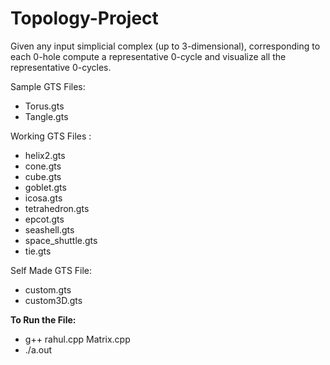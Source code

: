 # Topology-Project
Given any input simplicial complex (up to 3-dimensional), corresponding to each 0-hole compute a representative 0-cycle and visualize all the representative 0-cycles.

Sample GTS Files:
- Torus.gts
- Tangle.gts

Working GTS Files :
- helix2.gts
- cone.gts
- cube.gts
- goblet.gts
- icosa.gts
- tetrahedron.gts
- epcot.gts
- seashell.gts
- space_shuttle.gts
- tie.gts

Self Made GTS File:
- custom.gts
- custom3D.gts

**To Run the File:**
- g++ rahul.cpp Matrix.cpp
- ./a.out <Filename>
